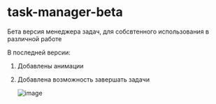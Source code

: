 # task-manager-beta
Бета версия менеджера задач, для собсвтенного использования в различной работе

В последней версии:
1. Добавлены анимации
2. Добавлена возможность завершать задачи

   ![image](https://github.com/user-attachments/assets/bb9e70c8-a06d-41d6-8a1e-09b65b6f5d5d)
